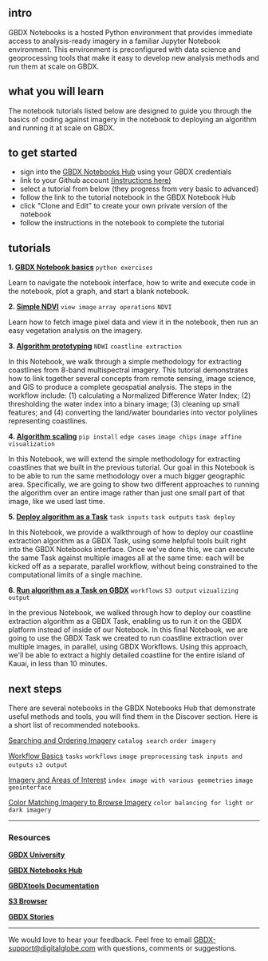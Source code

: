 ## intro
GBDX Notebooks is a hosted Python environment that provides immediate access to analysis-ready imagery in a familiar Jupyter Notebook environment. This environment is preconfigured with data science and geoprocessing tools that make it easy to develop new analysis methods and run them at scale on GBDX.

## what you will learn
The notebook tutorials listed below are designed to guide you through the basics of coding against imagery in the notebook to deploying an algorithm and running it at scale on GBDX.

## to get started
- sign into the [GBDX Notebooks Hub](https://notebooks.geobigdata.io) using your GBDX credentials
- link to your Github account [(instructions here)](https://gbdxdocs.digitalglobe.com/docs/gbdx-notebooks-course#section-getting-started)
- select a tutorial from below (they progress from very basic to advanced)
- follow the link to the tutorial notebook in the GBDX Notebook Hub
- click "Clone and Edit" to create your own private version of the notebook
- follow the instructions in the notebook to complete the tutorial

## tutorials

__1. [GBDX Notebook basics](https://notebooks.geobigdata.io/hub/notebooks/5b27f7db2c7831647a306e3c?tab=code)__  `python exercises`

Learn to navigate the notebook interface, how to write and execute code in the notebook, plot a graph, and start a blank notebook.

__2. [Simple NDVI](https://notebooks.geobigdata.io/hub/notebooks/5b27f8262c7831647a306e3f?tab=code)__  `view image`  `array operations`  `NDVI`

Learn how to fetch image pixel data and view it in the notebook, then run an easy vegetation analysis on the imagery.

__3. [Algorithm prototyping](https://notebooks.geobigdata.io/hub/notebooks/5c006459f3acbc49e7a459f4?tab=code)__  `NDWI`  `coastline extraction` 

In this Notebook, we walk through a simple methodology for extracting coastlines from 8-band multispectral imagery. This tutorial demonstrates how to link together several concepts from remote sensing, image science, and GIS to produce a complete geospatial analysis. The steps in the workflow include: (1) calculating a Normalized Difference Water Index; (2) thresholding the water index into a binary image; (3) cleaning up small features; and (4) converting the land/water boundaries into vector polylines representing coastlines.

__4. [Algorithm scaling](https://notebooks.geobigdata.io/hub/notebooks/5b27f82b2c7831647a306e41?tab=code)__  `pip install`  `edge cases`  `image chips`  `image affine`  `visualization`

In this Notebook, we will extend the simple methodology for extracting coastlines that we built in the previous tutorial. Our goal in this Notebook is to be able to run the same methodology over a much bigger geographic area. Specifically, we are going to show two different approaches to running the algorithm over an entire image rather than just one small part of that image, like we used last time.

__5. [Deploy algorithm as a Task](https://notebooks.geobigdata.io/hub/notebooks/5b27f8532c7831647a306e42?tab=code)__  `task inputs`  `task outputs`  `task deploy`  

In this Notebook, we provide a walkthrough of how to deploy our coastline extraction algorithm as a GBDX Task, using some helpful tools built right into the GBDX Notebooks interface. Once we've done this, we can execute the same Task against multiple images all at the same time: each will be kicked off as a separate, parallel workflow, without being constrained to the computational limits of a single machine.

__6. [Run algorithm as a Task on GBDX](https://notebooks.geobigdata.io/hub/notebooks/5b27f8282c7831647a306e40?tab=code)__  `workflows`  `S3 output`  `vizualizing output`

In the previous Notebook, we walked through how to deploy our coastline extraction algorithm as a GBDX Task, enabling us to run it on the GBDX platform instead of inside of our Notebook. In this final Notebook, we are going to use the GBDX Task we created to run coastline extraction over multiple images, in parallel, using GBDX Workflows. Using this approach, we'll be able to extract a highly detailed coastline for the entire island of Kauai, in less than 10 minutes.

## next steps

There are several notebooks in the GBDX Notebooks Hub that demonstrate useful methods and tools, you will find them in the Discover section. Here is a short list of recommended notebooks.
 
[Searching and Ordering Imagery](https://notebooks.geobigdata.io/hub/notebooks/5b27f7db2c7831647a306e3d?tab=code)  `catalog search`  `order imagery`

[Workflow Basics](https://notebooks.geobigdata.io/hub/notebooks/5b27f7da2c7831647a306e3b?tab=code)  `tasks`  `workflows`  `image preprocessing`  `task inputs and outputs`  `s3 output`

[Imagery and Areas of Interest](https://notebooks.geobigdata.io/hub/notebooks/5a037c12f74cf64a53479964?tab=code)  `index image with various geometries`  `image geointerface` 

[Color Matching Imagery to Browse Imagery](https://notebooks.geobigdata.io/hub/notebooks/5a29c32256e0d252e24aa1f5?tab=code)  `color balancing for light or dark imagery`


___
### Resources

[__GBDX University__](https://gbdxdocs.digitalglobe.com/)

[__GBDX Notebooks Hub__](https://notebooks.geobigdata.io)

[__GBDXtools Documentation__](http://gbdxtools.readthedocs.io/en/latest/)

[__S3 Browser__](http://s3browser.geobigdata.io/login.html)

[__GBDX Stories__](http://gbdxstories.digitalglobe.com/)
___
We would love to hear your feedback. Feel free to email GBDX-support@digitalglobe.com with questions, comments or suggestions.

